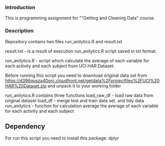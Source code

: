 ### Introduction

This is programming assignment for ""Getting and Cleaning Data" course.

### Description

Repository contains two files
run_anilytics.R and result.txt

result.txt - is a result of execution run_anilytics.R script saved in txt format.

run_anilytics.R - script which calculate the average of each variable for each activity and each subject from UCI HAR Dataset.

Before running this script you need to download original data set from https://d396qusza40orc.cloudfront.net/getdata%2Fprojectfiles%2FUCI%20HAR%20Dataset.zip
and unpack it to your working folder

run_anilytics.R contains three functions
load_raw_df - load raw data from original dataset
load_df - merge test and train data set. and tidy data
run_anilytics - function for calculation average the average of each variable for each activity and each subject

## Dependency
For run this script you need to install this package:
dplyr
